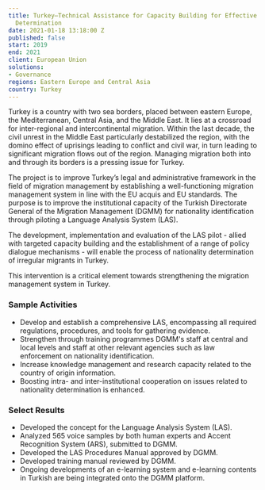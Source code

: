 ```yaml
---
title: Turkey—Technical Assistance for Capacity Building for Effective Nationality
  Determination
date: 2021-01-18 13:18:00 Z
published: false
start: 2019
end: 2021
client: European Union
solutions:
- Governance
regions: Eastern Europe and Central Asia
country: Turkey
---
```


Turkey is a country with two sea borders, placed between eastern Europe, the Mediterranean, Central Asia, and the Middle East. It lies at a crossroad for inter-regional and intercontinental migration. Within the last decade, the civil unrest in the Middle East particularly destabilized the region, with the domino effect of uprisings leading to conflict and civil war, in turn leading to significant migration flows out of the region. Managing migration both into and through its borders is a pressing issue for Turkey.

The project is to improve Turkey’s legal and administrative framework in the field of migration management by establishing a well-functioning migration management system in line with the EU acquis and EU standards. The purpose is to improve the institutional capacity of the Turkish Directorate General of the Migration Management (DGMM) for nationality identification through piloting a Language Analysis System (LAS).

The development, implementation and evaluation of the LAS pilot - allied with targeted capacity building and the establishment of a range of policy dialogue mechanisms - will enable the process of nationality determination of irregular migrants in Turkey. 

This intervention is a critical element towards strengthening the migration management system in Turkey.

### Sample Activities

* Develop and establish a comprehensive LAS, encompassing all required regulations, procedures, and tools for gathering evidence.
* Strengthen through training programmes DGMM's staff at central and local levels and staff at other relevant agencies such as law enforcement on nationality identification.
* Increase knowledge management and research capacity related to the country of origin information.
* Boosting intra- and inter-institutional cooperation on issues related to nationality determination is enhanced.

### Select Results

* Developed the concept for the Language Analysis System (LAS).
* Analyzed 565 voice samples by both human experts and Accent Recognition System (ARS), submitted to DGMM.
* Developed the LAS Procedures Manual approved by DGMM. 
* Developed training manual reviewed by DGMM.
* Ongoing developments of an e-learning system and e-learning contents in Turkish are being integrated onto the DGMM platform. 